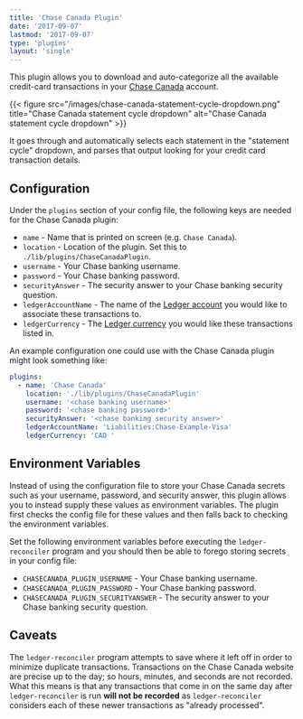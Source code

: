 ```yaml
---
title: 'Chase Canada Plugin'
date: '2017-09-07'
lastmod: '2017-09-07'
type: 'plugins'
layout: 'single'
---
```


This plugin allows you to download and auto-categorize all the available
credit-card transactions in your [Chase Canada][chase-login] account.

{{< figure src="/images/chase-canada-statement-cycle-dropdown.png" title="Chase Canada statement cycle dropdown" alt="Chase Canada statement cycle dropdown" >}}

It goes through and automatically selects each statement in the "statement
cycle" dropdown, and parses that output looking for your credit card
transaction details.


## Configuration

Under the `plugins` section of your config file, the following keys are needed
for the Chase Canada plugin:

- `name` - Name that is printed on screen (e.g. `Chase Canada`).
- `location` - Location of the plugin. Set this to `./lib/plugins/ChaseCanadaPlugin`.
- `username` - Your Chase banking username.
- `password` - Your Chase banking password.
- `securityAnswer` - The security answer to your Chase banking security question.
- `ledgerAccountName` - The name of the [Ledger account][ledger-structuring-your-account] you would like to associate these transactions to.
- `ledgerCurrency` - The [Ledger currency][ledger-currency] you would like these transactions listed in.

An example configuration one could use with the Chase Canada plugin might look
something like:

``` yaml
plugins:
  - name: 'Chase Canada'
    location: './lib/plugins/ChaseCanadaPlugin'
    username: '<chase banking username>'
    password: '<chase banking password>'
    securityAnswer: '<chase banking security answer>'
    ledgerAccountName: 'Liabilities:Chase-Example-Visa'
    ledgerCurrency: 'CAD '
```


## Environment Variables

Instead of using the configuration file to store your Chase Canada secrets such
as your username, password, and security answer, this plugin allows you to
instead supply these values as environment variables. The plugin first checks
the config file for these values and then falls back to checking the
environment variables.

Set the following environment variables before executing the
`ledger-reconciler` program and you should then be able to forego storing
secrets in your config file:

- `CHASECANADA_PLUGIN_USERNAME` - Your Chase banking username.
- `CHASECANADA_PLUGIN_PASSWORD` - Your Chase banking password.
- `CHASECANADA_PLUGIN_SECURITYANSWER` - The security answer to your Chase banking security question.


## Caveats

The `ledger-reconciler` program attempts to save where it left off in order to
minimize duplicate transactions. Transactions on the Chase Canada website are
precise up to the day; so hours, minutes, and seconds are not recorded. What
this means is that any transactions that come in on the same day after
`ledger-reconciler` is run **will not be recorded** as `ledger-reconciler`
considers each of these newer transactions as "already processed".


[chase-login]: https://online.chasecanada.ca/ChaseCanada_Consumer/Login.do
[ledger-structuring-your-account]: http://ledger-cli.org/3.0/doc/ledger3.html#Structuring-your-Accounts
[ledger-currency]: http://ledger-cli.org/3.0/doc/ledger3.html#Currency-and-Commodities
